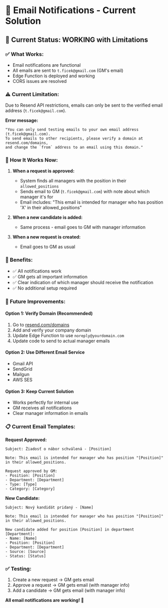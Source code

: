 # 📧 Email Notifications - Current Solution

## 🔧 **Current Status: WORKING with Limitations**

### **✅ What Works:**
- Email notifications are functional
- All emails are sent to `t.ficek@gmail.com` (GM's email)
- Edge Function is deployed and working
- CORS issues are resolved

### **⚠️ Current Limitation:**
Due to Resend API restrictions, emails can only be sent to the verified email address (`t.ficek@gmail.com`). 

**Error message:**
```
"You can only send testing emails to your own email address (t.ficek@gmail.com). 
To send emails to other recipients, please verify a domain at resend.com/domains, 
and change the `from` address to an email using this domain."
```

### **📧 How It Works Now:**

1. **When a request is approved:**
   - System finds all managers with the position in their `allowed_positions`
   - Sends email to GM (`t.ficek@gmail.com`) with note about which manager it's for
   - Email includes: "This email is intended for manager who has position 'X' in their allowed_positions"

2. **When a new candidate is added:**
   - Same process - email goes to GM with manager information

3. **When a new request is created:**
   - Email goes to GM as usual

### **🎯 Benefits:**
- ✅ All notifications work
- ✅ GM gets all important information
- ✅ Clear indication of which manager should receive the notification
- ✅ No additional setup required

### **🔧 Future Improvements:**

#### **Option 1: Verify Domain (Recommended)**
1. Go to [resend.com/domains](https://resend.com/domains)
2. Add and verify your company domain
3. Update Edge Function to use `noreply@yourdomain.com`
4. Update code to send to actual manager emails

#### **Option 2: Use Different Email Service**
- Gmail API
- SendGrid
- Mailgun
- AWS SES

#### **Option 3: Keep Current Solution**
- Works perfectly for internal use
- GM receives all notifications
- Clear manager information in emails

### **📋 Current Email Templates:**

**Request Approved:**
```
Subject: Žiadosť o nábor schválená - [Position]

Note: This email is intended for manager who has position "[Position]" in their allowed_positions.

Request approved by GM:
- Position: [Position]
- Department: [Department]
- Type: [Type]
- Category: [Category]
```

**New Candidate:**
```
Subject: Nový kandidát pridaný - [Name]

Note: This email is intended for manager who has position "[Position]" in their allowed_positions.

New candidate added for position [Position] in department [Department]:
- Name: [Name]
- Position: [Position]
- Department: [Department]
- Source: [Source]
- Status: [Status]
```

### **✅ Testing:**
1. Create a new request → GM gets email
2. Approve a request → GM gets email (with manager info)
3. Add a candidate → GM gets email (with manager info)

**All email notifications are working! 🚀**

